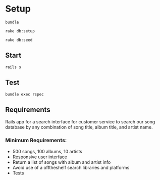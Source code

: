 # Setup

`bundle`

`rake db:setup`

`rake db:seed`

## Start
`rails s`

## Test
`bundle exec rspec`


## Requirements

Rails app for a search interface for customer service to search our song database
by any combination of song title, album title, and artist name.

### Minimum Requirements:

  * 500 songs, 100 albums, 10 artists
  * Responsive user interface
  * Return a list of songs with album and artist info
  * Avoid use of a off­the­shelf search libraries and platforms
  * Tests